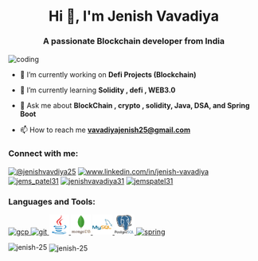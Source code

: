 <h1 align="center">Hi 👋, I'm Jenish Vavadiya</h1>
<h3 align="center">A passionate Blockchain developer from India</h3>
<img  align="center" width=1000 height=500 alt="coding" src="https://user-images.githubusercontent.com/74038190/212749447-bfb7e725-6987-49d9-ae85-2015e3e7cc41.gif">

- 🔭 I’m currently working on **Defi Projects (Blockchain)**

- 🌱 I’m currently learning  **Solidity , defi , WEB3.0**

- 💬 Ask me about **BlockChain , crypto , solidity, Java, DSA, and Spring Boot**

- 📫 How to reach me **vavadiyajenish25@gmail.com**

<h3 align="left">Connect with me:</h3>
<p align="left">
<a href="https://twitter.com/@jenishvavdiya25" target="blank"><img align="center" src="https://raw.githubusercontent.com/rahuldkjain/github-profile-readme-generator/master/src/images/icons/Social/twitter.svg" alt="@jenishvavdiya25" height="30" width="40" /></a>
<a href="https://linkedin.com/in/jenish-vavadiya" target="blank"><img align="center" src="https://raw.githubusercontent.com/rahuldkjain/github-profile-readme-generator/master/src/images/icons/Social/linked-in-alt.svg" alt="www.linkedin.com/in/jenish-vavadiya" height="30" width="40" /></a>
<a href="https://instagram.com/jems_patel31" target="blank"><img align="center" src="https://raw.githubusercontent.com/rahuldkjain/github-profile-readme-generator/master/src/images/icons/Social/instagram.svg" alt="jems_patel31" height="30" width="40" /></a>
<a href="https://www.hackerrank.com/jenishvavadiya31" target="blank"><img align="center" src="https://raw.githubusercontent.com/rahuldkjain/github-profile-readme-generator/master/src/images/icons/Social/hackerrank.svg" alt="jenishvavadiya31" height="30" width="40" /></a>
<a href="https://www.leetcode.com/jemspatel31" target="blank"><img align="center" src="https://raw.githubusercontent.com/rahuldkjain/github-profile-readme-generator/master/src/images/icons/Social/leet-code.svg" alt="jemspatel31" height="30" width="40" /></a>
</p>

<h3 align="left">Languages and Tools:</h3>
<p align="left"> <a href="https://cloud.google.com" target="_blank" rel="noreferrer"> <img src="https://www.vectorlogo.zone/logos/google_cloud/google_cloud-icon.svg" alt="gcp" width="40" height="40"/> </a> <a href="https://git-scm.com/" target="_blank" rel="noreferrer"> <img src="https://www.vectorlogo.zone/logos/git-scm/git-scm-icon.svg" alt="git" width="40" height="40"/> </a> <a href="https://www.java.com" target="_blank" rel="noreferrer"> <img src="https://raw.githubusercontent.com/devicons/devicon/master/icons/java/java-original.svg" alt="java" width="40" height="40"/> </a> <a href="https://www.mongodb.com/" target="_blank" rel="noreferrer"> <img src="https://raw.githubusercontent.com/devicons/devicon/master/icons/mongodb/mongodb-original-wordmark.svg" alt="mongodb" width="40" height="40"/> </a> <a href="https://www.mysql.com/" target="_blank" rel="noreferrer"> <img src="https://raw.githubusercontent.com/devicons/devicon/master/icons/mysql/mysql-original-wordmark.svg" alt="mysql" width="40" height="40"/> </a> <a href="https://www.postgresql.org" target="_blank" rel="noreferrer"> <img src="https://raw.githubusercontent.com/devicons/devicon/master/icons/postgresql/postgresql-original-wordmark.svg" alt="postgresql" width="40" height="40"/> </a> <a href="https://spring.io/" target="_blank" rel="noreferrer"> <img src="https://www.vectorlogo.zone/logos/springio/springio-icon.svg" alt="spring" width="40" height="40"/> </a> </p>

<p><img align="left" src="https://github-readme-stats.vercel.app/api/top-langs?username=jenish-25&show_icons=true&locale=en&layout=compact" alt="jenish-25" /></p>

<p>&nbsp;<img align="center" src="https://github-readme-stats.vercel.app/api?username=jenish-25&show_icons=true&locale=en" alt="jenish-25" /></p>
